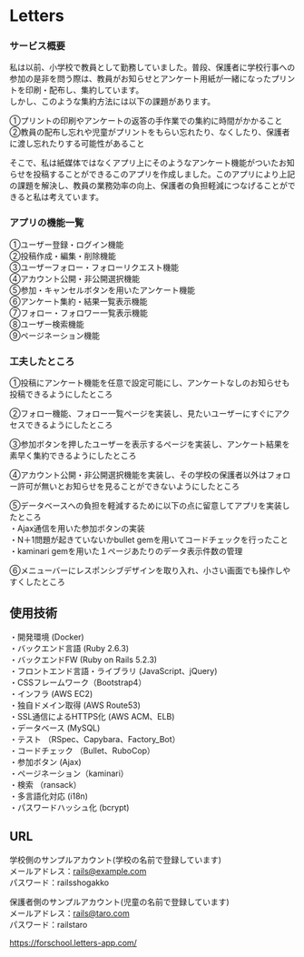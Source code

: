 # Letters

### サービス概要
私は以前、小学校で教員として勤務していました。普段、保護者に学校行事への参加の是非を問う際は、教員がお知らせとアンケート用紙が一緒になったプリントを印刷・配布し、集約しています。  
しかし、このような集約方法には以下の課題があります。  

①プリントの印刷やアンケートの返答の手作業での集約に時間がかかること  
②教員の配布し忘れや児童がプリントをもらい忘れたり、なくしたり、保護者に渡し忘れたりする可能性があること  

そこで、私は紙媒体ではなくアプリ上にそのようなアンケート機能がついたお知らせを投稿することができるこのアプリを作成しました。このアプリにより上記の課題を解決し、教員の業務効率の向上、保護者の負担軽減につなげることができると私は考えています。  

### アプリの機能一覧  
①ユーザー登録・ログイン機能  
②投稿作成・編集・削除機能  
③ユーザーフォロー・フォローリクエスト機能  
④アカウント公開・非公開選択機能  
⑤参加・キャンセルボタンを用いたアンケート機能  
⑥アンケート集約・結果一覧表示機能  
⑦フォロー・フォロワー一覧表示機能  
⑧ユーザー検索機能  
⑨ページネーション機能
  
### 工夫したところ
①投稿にアンケート機能を任意で設定可能にし、アンケートなしのお知らせも投稿できるようにしたところ  
  
②フォロー機能、フォロー一覧ページを実装し、見たいユーザーにすぐにアクセスできるようにしたところ  
  
③参加ボタンを押したユーザーを表示するページを実装し、アンケート結果を素早く集約できるようにしたところ  
  
④アカウント公開・非公開選択機能を実装し、その学校の保護者以外はフォロー許可が無いとお知らせを見ることができないようにしたところ  
  
⑤データベースへの負担を軽減するために以下の点に留意してアプリを実装したところ  
・Ajax通信を用いた参加ボタンの実装  
・N＋1問題が起きていないかbullet gemを用いてコードチェックを行ったこと  
・kaminari gemを用いた１ページあたりのデータ表示件数の管理  
  
⑥メニューバーにレスポンシブデザインを取り入れ、小さい画面でも操作しやすくしたところ  
  
  
## 使用技術　
・開発環境 (Docker)  
・バックエンド言語 (Ruby 2.6.3)  
・バックエンドFW (Ruby on Rails 5.2.3)  
・フロントエンド言語・ライブラリ (JavaScript、jQuery)  
・CSSフレームワーク（Bootstrap4）  
・インフラ (AWS EC2)  
・独自ドメイン取得 (AWS Route53)  
・SSL通信によるHTTPS化 (AWS ACM、ELB)  
・データベース (MySQL)  
・テスト （RSpec、Capybara、Factory_Bot）  
・コードチェック （Bullet、RuboCop）  
・参加ボタン (Ajax)  
・ページネーション（kaminari）  
・検索 （ransack）  
・多言語化対応 (i18n)   
・パスワードハッシュ化 (bcrypt)  


## URL
学校側のサンプルアカウント(学校の名前で登録しています)  
メールアドレス：rails@example.com  
パスワード：railsshogakko  
  
保護者側のサンプルアカウント(児童の名前で登録しています)  
メールアドレス：rails@taro.com  
パスワード：railstaro  
  
https://forschool.letters-app.com/  
